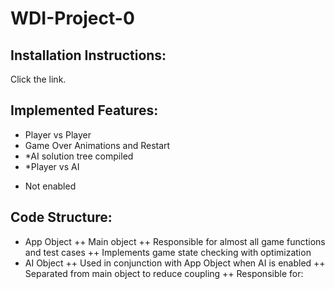 # WDI-Project-0
## Installation Instructions:
Click the link.

## Implemented Features:
+ Player vs Player
+ Game Over Animations and Restart
+ *AI solution tree compiled
+ *Player vs AI

* Not enabled

## Code Structure:
+ App Object
++ Main object
++ Responsible for almost all game functions and test cases
++ Implements game state checking with optimization
+ AI Object
++ Used in conjunction with App Object when AI is enabled
++ Separated from main object to reduce coupling
++ Responsible for:
